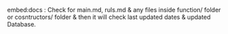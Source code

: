embed:docs : Check for main.md, ruls.md & any files inside function/ folder or cosntructors/ folder & then it will check last updated dates & updated Database.
